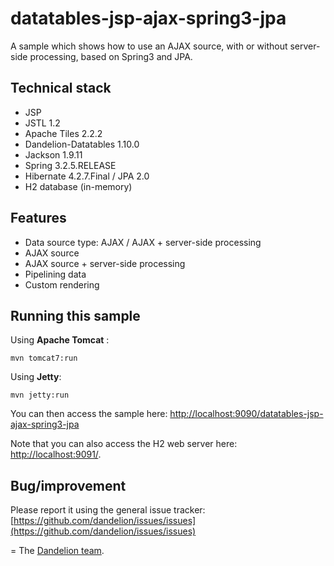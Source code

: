 datatables-jsp-ajax-spring3-jpa
=================================================================

A sample which shows how to use an AJAX source, with or without server-side processing, based on Spring3 and JPA.

## Technical stack

 - JSP 
 - JSTL 1.2
 - Apache Tiles 2.2.2
 - Dandelion-Datatables 1.10.0
 - Jackson 1.9.11
 - Spring 3.2.5.RELEASE
 - Hibernate 4.2.7.Final / JPA 2.0
 - H2 database (in-memory)

## Features
		
 - Data source type: AJAX / AJAX + server-side processing
 - AJAX source
 - AJAX source + server-side processing
 - Pipelining data
 - Custom rendering

## Running this sample

Using __Apache Tomcat__ :

    mvn tomcat7:run

Using __Jetty__:

    mvn jetty:run

You can then access the sample here: [http://localhost:9090/datatables-jsp-ajax-spring3-jpa](http://localhost:9090/datatables-jsp-ajax-spring3-jpa)

Note that you can also access the H2 web server here: [http://localhost:9091/](http://localhost:9091/).

## Bug/improvement

Please report it using the general issue tracker: [https://github.com/dandelion/issues/issues](https://github.com/dandelion/issues/issues)

=
The [Dandelion team](http://dandelion.github.io/team/).